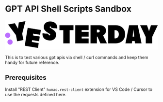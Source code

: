 # GPT API Shell Scripts Sandbox

![Yesterday Logo](docs/yesterday_logo.svg)

This is to test various gpt apis via shell / curl commands and
keep them handy for future reference.

## Prerequisites

Install "REST Client" `humao.rest-client` extension for VS Code / Cursor to use the requests defined here.
